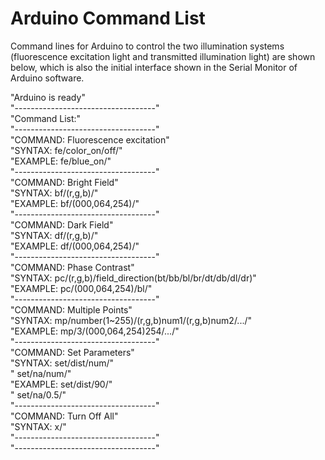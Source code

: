 # Arduino Command List
Command lines for Arduino to control the two illumination systems (fluorescence excitation light and transmitted illumination light) are shown below, which is also the initial interface shown in the Serial Monitor of Arduino software.  

"Arduino is ready"    
"-----------------------------------"  
"Command List:"  
"-----------------------------------"  
"COMMAND: Fluorescence excitation"  
"SYNTAX:  fe/color_on/off/"  
"EXAMPLE: fe/blue_on/"  
"-----------------------------------"  
"COMMAND: Bright Field"  
"SYNTAX:  bf/(r,g,b)/"  
"EXAMPLE: bf/(000,064,254)/"  
"-----------------------------------"  
"COMMAND: Dark Field"  
"SYNTAX:  df/(r,g,b)/"  
"EXAMPLE: df/(000,064,254)/"  
"-----------------------------------"  
"COMMAND: Phase Contrast"  
"SYNTAX:  pc/(r,g,b)/field_direction(bt/bb/bl/br/dt/db/dl/dr)"  
"EXAMPLE: pc/(000,064,254)/bl/"  
"-----------------------------------"  
"COMMAND: Multiple Points"  
"SYNTAX:  mp/number(1~255)/(r,g,b)num1/(r,g,b)num2/.../"  
"EXAMPLE: mp/3/(000,064,254)254/.../"  
"-----------------------------------"  
"COMMAND: Set Parameters"  
"SYNTAX:  set/dist/num/"  
"         set/na/num/"  
"EXAMPLE: set/dist/90/"  
"         set/na/0.5/"  
"-----------------------------------"  
"COMMAND: Turn Off All"  
"SYNTAX:  x/"  
"-----------------------------------"  
"-----------------------------------"  

